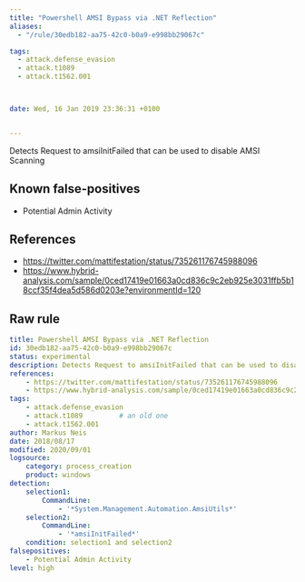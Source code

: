 ```yaml
---
title: "Powershell AMSI Bypass via .NET Reflection"
aliases:
  - "/rule/30edb182-aa75-42c0-b0a9-e998bb29067c"

tags:
  - attack.defense_evasion
  - attack.t1089
  - attack.t1562.001



date: Wed, 16 Jan 2019 23:36:31 +0100


---
```


Detects Request to amsiInitFailed that can be used to disable AMSI Scanning

<!--more-->


## Known false-positives

* Potential Admin Activity



## References

* https://twitter.com/mattifestation/status/735261176745988096
* https://www.hybrid-analysis.com/sample/0ced17419e01663a0cd836c9c2eb925e3031ffb5b18ccf35f4dea5d586d0203e?environmentId=120


## Raw rule
```yaml
title: Powershell AMSI Bypass via .NET Reflection
id: 30edb182-aa75-42c0-b0a9-e998bb29067c
status: experimental
description: Detects Request to amsiInitFailed that can be used to disable AMSI Scanning
references:
    - https://twitter.com/mattifestation/status/735261176745988096
    - https://www.hybrid-analysis.com/sample/0ced17419e01663a0cd836c9c2eb925e3031ffb5b18ccf35f4dea5d586d0203e?environmentId=120
tags:
    - attack.defense_evasion
    - attack.t1089         # an old one
    - attack.t1562.001
author: Markus Neis
date: 2018/08/17
modified: 2020/09/01
logsource:
    category: process_creation
    product: windows
detection:
    selection1:
        CommandLine:
            - '*System.Management.Automation.AmsiUtils*'
    selection2:
        CommandLine:
            - '*amsiInitFailed*'
    condition: selection1 and selection2
falsepositives:
    - Potential Admin Activity
level: high

```
